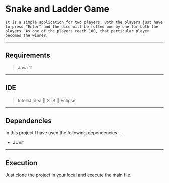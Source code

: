 # Snake and Ladder Game

`It is a simple application for two players. Both the players just have to press “Enter” and the dice will be rolled one by one for both the players. As one of the players reach 100, that particular player becomes the winner.`

---
## Requirements

> Java 11

---

## IDE 
>IntelliJ Idea || STS || Eclipse

---

## Dependencies

In this project I have used the following dependencies :-

- JUnit

---

## Execution

Just clone the project in your local and execute the main file.
